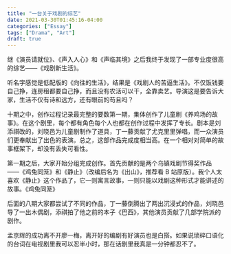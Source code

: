 ```yaml
---
title: "一台关于戏剧的综艺"
date: 2021-03-30T01:45:16-04:00
categories: ["Essay"]
tags: ["Drama", "Art"]
draft: true
---
```


继《演员请就位》、《声入人心》和《声临其境》之后我终于发现了一部专业度很高的综艺——《戏剧新生活》。

听名字感觉是低配版的《向往的生活》，结果是《戏剧人的苦逼生活》。不仅饭钱要自己挣，连房租都要自己挣，而且没有农活可以干，全靠卖艺。导演这是要告诉大家，生活不仅有诗和远方，还有眼前的苟且吗？

十期之中，创作过程记录最完整的要数第一期，集体创作了儿童剧《养鸡场的故事》。在这个剧里，每个都有角色每个人也都在创作过程中发挥了专长。剧本是刘添祺改的，刘晓邑为儿童剧制作了道具，丁一藤贡献了尤克里里弹唱，而一众演员们更奉献出了出色的表演。总之，这部作品完成度相当高。在一个相对对简单的故事框架下，却没有丢失可看性。

第一期之后，大家开始分组完成创作。首先贡献的是两个乌镇戏剧节得奖作品 ——《鸡兔同笼》和《静止》（改编后名为《出山》，推荐看 B 站原版）。我个人太喜欢《静止》这个作品了，它一则寓言故事，一则只能以戏剧这种形式才能讲述的故事。《鸡兔同笼》

后面的八期大家都尝试了不同的作品，丁一藤倒腾出了两出沉浸式的作品，刘晓邑导了一出木偶剧，添祺拍了他之前的本子《巴西》，其他演员贡献了几部学院派的剧作。

孟京辉的成功离不开廖一梅，离开好的编剧有好演员也是白搭。如果说琐碎口语化的台词在电视剧里我可以忍半小时，那在话剧里我真是一分钟都忍不了。

